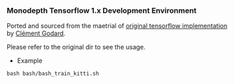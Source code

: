 ### Monodepth Tensorflow 1.x Development Environment

Ported and sourced from the maetrial of [original tensorflow implementation](https://github.com/mrharicot/monodepth) by [Clément Godard](https://github.com/mrharicot).

Please refer to the original dir to see the usage.

- Example
```shell
bash bash/bash_train_kitti.sh
```
